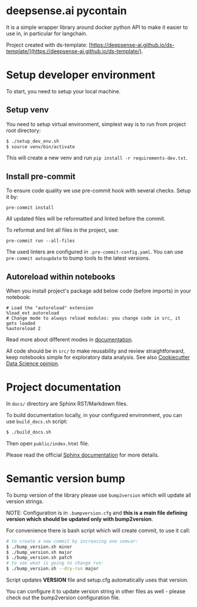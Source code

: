 # deepsense.ai pycontain


It is a simple wrapper library around docker python API to make it easier to use in, in particular for langchain.

Project created with ds-template: [https://deepsense-ai.github.io/ds-template/](https://deepsense-ai.github.io/ds-template/).


# Setup developer environment

To start, you need to setup your local machine.

## Setup venv

You need to setup virtual environment, simplest way is to run from project root directory:

```bash
$ ./setup_dev_env.sh
$ source venv/bin/activate
```
This will create a new venv and run `pip install -r requirements-dev.txt`.

## Install pre-commit

To ensure code quality we use pre-commit hook with several checks. Setup it by:

```
pre-commit install
```

All updated files will be reformatted and linted before the commit.

To reformat and lint all files in the project, use:

`pre-commit run --all-files`

The used linters are configured in `.pre-commit-config.yaml`. You can use `pre-commit autoupdate` to bump tools to the latest versions.

## Autoreload within notebooks

When you install project's package add below code (before imports) in your notebook:
```
# Load the "autoreload" extension
%load_ext autoreload
# Change mode to always reload modules: you change code in src, it gets loaded
%autoreload 2
```
Read more about different modes in [documentation](https://ipython.org/ipython-doc/3/config/extensions/autoreload.html).

All code should be in `src/` to make reusability and review straightforward, keep notebooks simple for exploratory data analysis.
See also [Cookiecutter Data Science opinion](https://drivendata.github.io/cookiecutter-data-science/#notebooks-are-for-exploration-and-communication).

# Project documentation

In `docs/` directory are Sphinx RST/Markdown files.

To build documentation locally, in your configured environment, you can use `build_docs.sh` script:

```bash
$ ./build_docs.sh
```

Then open `public/index.html` file.

Please read the official [Sphinx documentation](https://www.sphinx-doc.org/en/master/) for more details.



# Semantic version bump

To bump version of the library please use `bump2version` which will update all version strings.

NOTE: Configuration is in `.bumpversion.cfg` and **this is a main file defining version which should be updated only with bump2version**.

For convenience there is bash script which will create commit, to use it call:

```bash
# to create a new commit by increasing one semvar:
$ ./bump_version.sh minor
$ ./bump_version.sh major
$ ./bump_version.sh patch
# to see what is going to change run:
$ ./bump_version.sh --dry-run major
```
Script updates **VERSION** file and setup.cfg automatically uses that version.

You can configure it to update version string in other files as well - please check out the bump2version configuration file.

